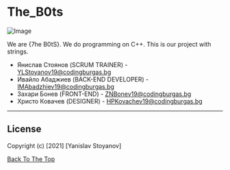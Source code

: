 # The_B0ts

![Image](https://user-images.githubusercontent.com/63719259/109427009-0f925d00-79f9-11eb-912a-96c4e68a2b68.png)

We are {7he B0tS}. We do programming on C++. This is our project with strings.

- Янислав Стоянов (SCRUM TRAINER) - YLStoyanov19@codingburgas.bg
- Ивайло Абаджиев (BACK-END DEVELOPER) - IMAbadzhiev19@codingburgas.bg
- Захари Бонев (FRONT-END) - ZNBonev19@codingburgas.bg
- Христо Ковачев (DESIGNER) - HPKovachev19@codingburgas.bg

---

## License

Copyright (c) [2021] [Yanislav Stoyanov]


[Back To The Top](#read-me-template)
